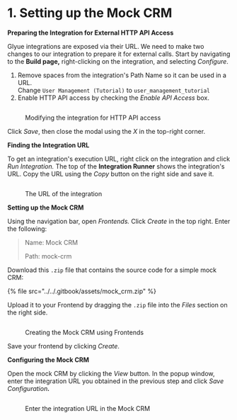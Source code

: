 # 1. Setting up the Mock CRM

**Preparing the Integration for External HTTP API Access**

Glyue integrations are exposed via their URL. We need to make two changes to our integration to prepare it for external calls. Start by navigating to the **Build page,** right-clicking on the integration, and selecting _Configure_.

1. Remove spaces from the integration's Path Name so it can be used in a URL.\
   Change `User Management (Tutorial)` to `user_management_tutorial`
2. Enable HTTP API access by checking the _Enable API Access_ box.

<figure><img src="../../.gitbook/assets/Screenshot 2024-09-03 at 2.56.48 PM.png" alt=""><figcaption><p>Modifying the integration for HTTP API access</p></figcaption></figure>

Click _Save_, then close the modal using the _X_ in the top-right corner.



**Finding the Integration URL**

To get an integration's execution URL, right click on the integration and click _Run Integration._ The top of the **Integration Runner** shows the integration's URL. Copy the URL using the _Copy_ button on the right side and save it.

<figure><img src="../../.gitbook/assets/Screenshot 2024-09-03 at 2.46.20 PM.png" alt=""><figcaption><p>The URL of the integration</p></figcaption></figure>



**Setting up the Mock CRM**

Using the navigation bar, open _Frontends._ Click _Create_ in the top right. Enter the following:

> Name: Mock CRM
>
> Path: mock-crm

Download this `.zip` file that contains the source code for a simple mock CRM:

{% file src="../../.gitbook/assets/mock_crm.zip" %}

Upload it to your Frontend by dragging the `.zip` file into the _Files_ section on the right side.

<figure><img src="../../.gitbook/assets/Screenshot 2024-09-03 at 2.45.07 PM.png" alt=""><figcaption><p>Creating the Mock CRM using Frontends</p></figcaption></figure>

Save your frontend by clicking _Create_.



**Configuring the Mock CRM**

Open the mock CRM by clicking the _View_ button. In the popup window, enter the integration URL you obtained in the previous step and click _Save Configuratio&#x6E;**.**_

<figure><img src="../../.gitbook/assets/Screenshot 2024-09-03 at 2.48.27 PM.png" alt=""><figcaption><p>Enter the integration URL in the Mock CRM</p></figcaption></figure>
